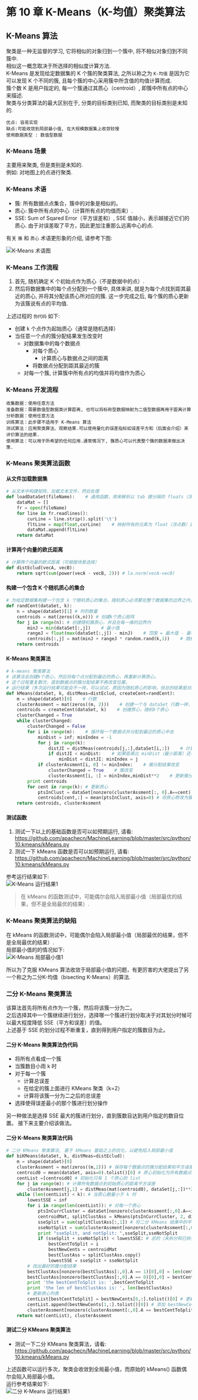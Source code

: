 
# 第 10 章 K-Means（K-均值）聚类算法

## K-Means 算法
聚类是一种无监督的学习, 它将相似的对象归到一个簇中, 将不相似对象归到不同簇中.  
相似这一概念取决于所选择的相似度计算方法.  
K-Means 是发现给定数据集的 K 个簇的聚类算法, 之所以称之为 `K-均值` 是因为它可以发现 K 个不同的簇, 且每个簇的中心采用簇中所含值的均值计算而成.  
簇个数 K 是用户指定的, 每一个簇通过其质心（centroid）, 即簇中所有点的中心来描述.  
聚类与分类算法的最大区别在于, 分类的目标类别已知, 而聚类的目标类别是未知的.  

```
优点: 容易实现
缺点:可能收敛到局部最小值, 在大规模数据集上收敛较慢
使用数据类型 : 数值型数据
```

### K-Means 场景
主要用来聚类, 但是类别是未知的.  
例如: 对地图上的点进行聚类.

### K-Means 术语

* 簇: 所有数据点点集合，簇中的对象是相似的。
* 质心: 簇中所有点的中心（计算所有点的均值而来）.
* SSE: Sum of Sqared Error（平方误差和）, SSE 值越小，表示越接近它们的质心. 由于对误差取了平方，因此更加注重那么远离中心的点.

有关 `簇` 和 `质心` 术语更形象的介绍, 请参考下图:

![K-Means 术语图](../images/10.KMeans/apachecn-k-means-term-1.jpg)

### K-Means 工作流程
1. 首先, 随机确定 K 个初始点作为质心（不是数据中的点）.
2. 然后将数据集中的每个点分配到一个簇中, 具体来讲, 就是为每个点找到距其最近的质心, 并将其分配该质心所对应的簇. 这一步完成之后, 每个簇的质心更新为该簇说有点的平均值.

上述过程的 `伪代码` 如下:

* 创建 k 个点作为起始质心（通常是随机选择）
* 当任意一个点的簇分配结果发生改变时
    * 对数据集中的每个数据点
        * 对每个质心
            * 计算质心与数据点之间的距离
        * 将数据点分配到距其最近的簇
    * 对每一个簇, 计算簇中所有点的均值并将均值作为质心

### K-Means 开发流程

```
收集数据：使用任意方法
准备数据：需要数值型数据类计算距离, 也可以将标称型数据映射为二值型数据再用于距离计算
分析数据：使用任意方法
训练算法：此步骤不适用于 K-Means 算法
测试算法：应用聚类算法、观察结果.可以使用量化的误差指标如误差平方和（后面会介绍）来评价算法的结果.
使用算法：可以用于所希望的任何应用.通常情况下, 簇质心可以代表整个簇的数据来做出决策.
```

### K-Means 聚类算法函数

#### 从文件加载数据集

```python
# 从文本中构建矩阵，加载文本文件，然后处理
def loadDataSet(fileName):    # 通用函数，用来解析以 tab 键分隔的 floats（浮点数），例如: 1.658985	4.285136
    dataMat = []
    fr = open(fileName)
    for line in fr.readlines():
        curLine = line.strip().split('\t')
        fltLine = map(float,curLine)    # 映射所有的元素为 float（浮点数）类型
        dataMat.append(fltLine)
    return dataMat
```

#### 计算两个向量的欧氏距离

```python
# 计算两个向量的欧式距离（可根据场景选择）
def distEclud(vecA, vecB):
    return sqrt(sum(power(vecA - vecB, 2))) # la.norm(vecA-vecB)
```

#### 构建一个包含 K 个随机质心的集合

```python
# 为给定数据集构建一个包含 k 个随机质心的集合。随机质心必须要在整个数据集的边界之内，这可以通过找到数据集每一维的最小和最大值来完成。然后生成 0~1.0 之间的随机数并通过取值范围和最小值，以便确保随机点在数据的边界之内。
def randCent(dataSet, k):
    n = shape(dataSet)[1] # 列的数量
    centroids = mat(zeros((k,n))) # 创建k个质心矩阵
    for j in range(n): # 创建随机簇质心，并且在每一维的边界内
        minJ = min(dataSet[:,j])    # 最小值
        rangeJ = float(max(dataSet[:,j]) - minJ)    # 范围 = 最大值 - 最小值
        centroids[:,j] = mat(minJ + rangeJ * random.rand(k,1))    # 随机生成
    return centroids
```

#### K-Means 聚类算法

```python
# k-means 聚类算法
# 该算法会创建k个质心，然后将每个点分配到最近的质心，再重新计算质心。
# 这个过程重复数次，直到数据点的簇分配结果不再改变位置。
# 运行结果（多次运行结果可能会不一样，可以试试，原因为随机质心的影响，但总的结果是对的， 因为数据足够相似，也可能会陷入局部最小值）
def kMeans(dataSet, k, distMeas=distEclud, createCent=randCent):
    m = shape(dataSet)[0]    # 行数
    clusterAssment = mat(zeros((m, 2)))    # 创建一个与 dataSet 行数一样，但是有两列的矩阵，用来保存簇分配结果
    centroids = createCent(dataSet, k)    # 创建质心，随机k个质心
    clusterChanged = True
    while clusterChanged:
        clusterChanged = False
        for i in range(m):    # 循环每一个数据点并分配到最近的质心中去
            minDist = inf; minIndex = -1
            for j in range(k):
                distJI = distMeas(centroids[j,:],dataSet[i,:])    # 计算数据点到质心的距离
                if distJI < minDist:    # 如果距离比 minDist（最小距离）还小，更新 minDist（最小距离）和最小质心的 index（索引）
                    minDist = distJI; minIndex = j
            if clusterAssment[i, 0] != minIndex:    # 簇分配结果改变
                clusterChanged = True    # 簇改变
                clusterAssment[i, :] = minIndex,minDist**2    # 更新簇分配结果为最小质心的 index（索引），minDist（最小距离）的平方
        print centroids
        for cent in range(k): # 更新质心
            ptsInClust = dataSet[nonzero(clusterAssment[:, 0].A==cent)[0]] # 获取该簇中的所有点
            centroids[cent,:] = mean(ptsInClust, axis=0) # 将质心修改为簇中所有点的平均值，mean 就是求平均值的
    return centroids, clusterAssment
```

#### 测试函数
1. 测试一下以上的基础函数是否可以如预期运行, 请看: <https://github.com/apachecn/MachineLearning/blob/master/src/python/10.kmeans/kMeans.py>
2. 测试一下 kMeans 函数是否可以如预期运行, 请看: <https://github.com/apachecn/MachineLearning/blob/master/src/python/10.kmeans/kMeans.py> 

参考运行结果如下:  
![K-Means 运行结果1](../images/10.KMeans/apachecn-k-means-run-result-1.jpg)

> 在 kMeans 的函数测试中，可能偶尔会陷入局部最小值（局部最优的结果，但不是全局最优的结果）.

### K-Means 聚类算法的缺陷
在 kMeans 的函数测试中，可能偶尔会陷入局部最小值（局部最优的结果，但不是全局最优的结果）.   
局部最小值的的情况如下:  
![K-Means 局部最小值1](../images/10.KMeans/apachecn-kmeans-partial-best-result-1.jpg)

所以为了克服 KMeans 算法收敛于局部最小值的问题，有更厉害的大佬提出了另一个称之为二分K-均值（bisecting K-Means）的算法.   

### 二分 K-Means 聚类算法
该算法首先将所有点作为一个簇，然后将该簇一分为二。  
之后选择其中一个簇继续进行划分，选择哪一个簇进行划分取决于对其划分时候可以最大程度降低 SSE（平方和误差）的值。  
上述基于 SSE 的划分过程不断重复，直到得到用户指定的簇数目为止。  

#### 二分 K-Means 聚类算法伪代码
* 将所有点看成一个簇
* 当簇数目小雨 k 时
* 对于每一个簇
    * 计算总误差
    * 在给定的簇上面进行 KMeans 聚类（k=2）
    * 计算将该簇一分为二之后的总误差
* 选择使得误差最小的那个簇进行划分操作

另一种做法是选择 SSE 最大的簇进行划分，直到簇数目达到用户指定的数目位置。
接下来主要介绍该做法。

#### 二分 K-Means 聚类算法代码

```python
# 二分 KMeans 聚类算法, 基于 kMeans 基础之上的优化，以避免陷入局部最小值
def biKMeans(dataSet, k, distMeas=distEclud):
    m = shape(dataSet)[0]
    clusterAssment = mat(zeros((m,2))) # 保存每个数据点的簇分配结果和平方误差
    centroid0 = mean(dataSet, axis=0).tolist()[0] # 质心初始化为所有数据点的均值
    centList =[centroid0] # 初始化只有 1 个质心的 list
    for j in range(m): # 计算所有数据点到初始质心的距离平方误差
        clusterAssment[j,1] = distMeas(mat(centroid0), dataSet[j,:])**2
    while (len(centList) < k): # 当质心数量小于 k 时
        lowestSSE = inf
        for i in range(len(centList)): # 对每一个质心
            ptsInCurrCluster = dataSet[nonzero(clusterAssment[:,0].A==i)[0],:] # 获取当前簇 i 下的所有数据点
            centroidMat, splitClustAss = kMeans(ptsInCurrCluster, 2, distMeas) # 将当前簇 i 进行二分 kMeans 处理
            sseSplit = sum(splitClustAss[:,1]) # 将二分 kMeans 结果中的平方和的距离进行求和
            sseNotSplit = sum(clusterAssment[nonzero(clusterAssment[:,0].A!=i)[0],1]) # 将未参与二分 kMeans 分配结果中的平方和的距离进行求和
            print "sseSplit, and notSplit: ",sseSplit,sseNotSplit
            if (sseSplit + sseNotSplit) < lowestSSE: # 总的（未拆分和已拆分）误差和越小，越相似，效果越优化，划分的结果更好（注意：这里的理解很重要，不明白的地方可以和我们一起讨论）
                bestCentToSplit = i
                bestNewCents = centroidMat
                bestClustAss = splitClustAss.copy()
                lowestSSE = sseSplit + sseNotSplit
        # 找出最好的簇分配结果    
        bestClustAss[nonzero(bestClustAss[:,0].A == 1)[0],0] = len(centList) # 调用二分 kMeans 的结果，默认簇是 0,1. 当然也可以改成其它的数字
        bestClustAss[nonzero(bestClustAss[:,0].A == 0)[0],0] = bestCentToSplit # 更新为最佳质心
        print 'the bestCentToSplit is: ',bestCentToSplit
        print 'the len of bestClustAss is: ', len(bestClustAss)
        # 更新质心列表
        centList[bestCentToSplit] = bestNewCents[0,:].tolist()[0] # 更新原质心 list 中的第 i 个质心为使用二分 kMeans 后 bestNewCents 的第一个质心
        centList.append(bestNewCents[1,:].tolist()[0]) # 添加 bestNewCents 的第二个质心
        clusterAssment[nonzero(clusterAssment[:,0].A == bestCentToSplit)[0],:]= bestClustAss # 重新分配最好簇下的数据（质心）以及SSE
    return mat(centList), clusterAssment
```

#### 测试二分 KMeans 聚类算法
* 测试一下二分 KMeans 聚类算法，请看: <https://github.com/apachecn/MachineLearning/blob/master/src/python/10.kmeans/kMeans.py>

上述函数可以运行多次，聚类会收敛到全局最小值，而原始的 kMeans() 函数偶尔会陷入局部最小值。  
运行参考结果如下:  
![二分 K-Means 运行结果1](../images/10.KMeans/apachecn-bikmeans-run-result-1.jpg)